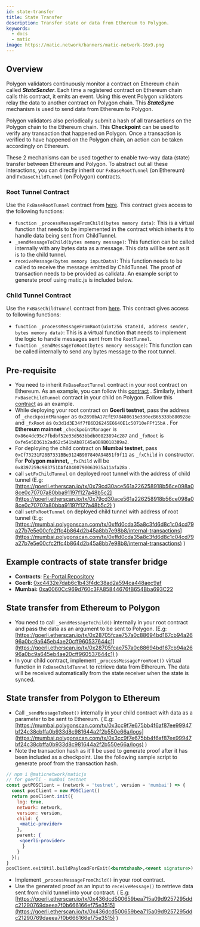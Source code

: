 ```yaml
---
id: state-transfer
title: State Transfer
description: Transfer state or data from Ethereum to Polygon.
keywords:
  - docs
  - matic
image: https://matic.network/banners/matic-network-16x9.png
---
```


## Overview

Polygon validators continuously monitor a contract on Ethereum chain called **_StateSender_**. Each time a registered contract on Ethereum chain calls this contract, it emits an event. Using this event Polygon validators relay the data to another contract on Polygon chain. This **_StateSync_** mechanism is used to send data from Ethereum to Polygon.

Polygon validators also periodically submit a hash of all transactions on the Polygon chain to the Ethereum chain. This **Checkpoint** can be used to verify any transaction that happened on Polygon. Once a transaction is verified to have happened on the Polygon chain, an action can be taken accordingly on Ethereum.

These 2 mechanisms can be used together to enable two-way data (state) transfer between Ethereum and Polygon. To abstract out all these interactions, you can directly inherit our `FxBaseRootTunnel` (on Ethereum) and `FxBaseChildTunnel` (on Polygon) contracts.

### Root Tunnel Contract

Use the `FxBaseRootTunnel` contract from [here](https://github.com/jdkanani/fx-portal/blob/main/contracts/tunnel/FxBaseRootTunnel.sol). This contract gives access to the following functions:

- `function _processMessageFromChild(bytes memory data)`: This is a virtual function that needs to be implemented in the contract which inherits it to handle data being sent from ChildTunnel.
- `_sendMessageToChild(bytes memory message)`: This function can be called internally with any bytes data as a message. This data will be sent as it is to the child tunnel.
- `receiveMessage(bytes memory inputData)`: This function needs to be called to receive the message emitted by ChildTunnel. The proof of transaction needs to be provided as calldata. An example script to generate proof using matic.js is included below.

### Child Tunnel Contract

Use the `FxBaseChildTunnel` contract from [here](https://github.com/jdkanani/fx-portal/blob/main/contracts/tunnel/FxBaseChildTunnel.sol). This contract gives access to following functions:

- `function _processMessageFromRoot(uint256 stateId, address sender, bytes memory data)`: This is a virtual function that needs to implement the logic to handle messages sent from the `RootTunnel`.
- `function _sendMessageToRoot(bytes memory message)`: This function can be called internally to send any bytes message to the root tunnel.

## Pre-requisite

- You need to inherit `FxBaseRootTunnel` contract in your root contract on Ethereum. As an example, you can follow this [contract](https://github.com/jdkanani/fx-portal/blob/main/contracts/examples/state-transfer/FxStateRootTunnel.sol) . Similarly, inherit `FxBaseChildTunnel` contract in your child on Polygon. Follow this [contract](https://github.com/jdkanani/fx-portal/blob/main/contracts/examples/state-transfer/FxStateChildTunnel.sol) as an example.
- While deploying your root contract on **Goerli testnet**, pass the address of `_checkpointManager` as `0x2890bA17EfE978480615e330ecB65333b880928e` and `_fxRoot` as `0x3d1d3E34f7fB6D26245E6640E1c50710eFFf15bA` . For **Ethereum mainnet** `_checkpointManager` is `0x86e4dc95c7fbdbf52e33d563bbdb00823894c287` and `_fxRoot` is `0xfe5e5D361b2ad62c541bAb87C45a0B9B018389a2`.
- For deploying the child contract on **Mumbai testnet**, pass `0xCf73231F28B7331BBe3124B907840A94851f9f11` as `_fxChild` in constructor. For **Polygon mainnet,** `_fxChild` will be `0x8397259c983751DAf40400790063935a11afa28a` .
- call `setFxChildTunnel` on deployed root tunnel with the address of child tunnel (E.g: [https://goerli.etherscan.io/tx/0x79cd30ace561a226258918b56ce098a08ce0c70707a80bba91197f127a48b5c2](https://goerli.etherscan.io/tx/0x79cd30ace561a226258918b56ce098a08ce0c70707a80bba91197f127a48b5c2) )
- call `setFxRootTunnel` on deployed child tunnel with address of root tunnel (E.g: [https://mumbai.polygonscan.com/tx/0xffd0cda35a8c3fd6d8c1c04cd79a27b7e5e00cfc2ffc4b864d2b45a8bb7e98b8/internal-transactions](https://mumbai.polygonscan.com/tx/0xffd0cda35a8c3fd6d8c1c04cd79a27b7e5e00cfc2ffc4b864d2b45a8bb7e98b8/internal-transactions) )

## Example contracts of state transfer bridge

- **Contracts**: [Fx-Portal Repository](https://github.com/jdkanani/fx-portal/tree/main/contracts/tunnel)
- **Goerli:** [0xc4432e7dab6c1b43f4dc38ad2a594ca448aec9af](https://goerli.etherscan.io/address/0xc4432e7dab6c1b43f4dc38ad2a594ca448aec9af)
- **Mumbai:** [0xa0060Cc969d760c3FA85844676fB654Bba693C22](https://mumbai.polygonscan.com/address/0xa0060Cc969d760c3FA85844676fB654Bba693C22/transactions)

## State transfer from Ethereum to Polygon

- You need to call `_sendMessageToChild()` internally in your root contract and pass the data as an argument to be sent to Polygon. (E.g: [https://goerli.etherscan.io/tx/0x28705fcae757a0c88694bd167cb94a2696a0bc9a645eb4ae20cff960537644c1](https://goerli.etherscan.io/tx/0x28705fcae757a0c88694bd167cb94a2696a0bc9a645eb4ae20cff960537644c1) )
- In your child contract, implement `_processMessageFromRoot()` virtual function in `FxBaseChildTunnel` to retrieve data from Ethereum. The data will be received automatically from the state receiver when the state is synced.

## State transfer from Polygon to Ethereum

- Call `_sendMessageToRoot()` internally in your child contract with data as a parameter to be sent to Ethereum. ( E.g: [https://mumbai.polygonscan.com/tx/0x3cc9f7e675bb4f6af87ee99947bf24c38cbffa0b933d8c981644a2f2b550e66a/logs](https://mumbai.polygonscan.com/tx/0x3cc9f7e675bb4f6af87ee99947bf24c38cbffa0b933d8c981644a2f2b550e66a/logs) )
- Note the transaction hash as it'll be used to generate proof after it has been included as a checkpoint. Use the following sample script to generate proof from the transaction hash.

```jsx
// npm i @maticnetwork/maticjs
// for goerli - mumbai testnet
const getPOSClient = (network = 'testnet', version = 'mumbai') => {
  const posClient = new POSClient()
  return posClient.init({
    log: true,
    network: network,
    version: version,
    child: {
     <matic-provider>
    },
    parent: {
     <goerli-provider>
      }
    }
  });
}
posClient.exitUtil.buildPayloadForExit(<burntxhash>,<event signature>)
```

- Implement `_processMessageFromChild()` in your root contract.
- Use the generated proof as an input to `receiveMessage()` to retrieve data sent from child tunnel into your contract. ( E.g: [https://goerli.etherscan.io/tx/0x436dcd500659bea715a09d9257295ddc21290769daeea7f0b666166ef75e3515](https://goerli.etherscan.io/tx/0x436dcd500659bea715a09d9257295ddc21290769daeea7f0b666166ef75e3515) )
